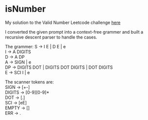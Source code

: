 # isNumber

My solution to the Valid Number Leetcode challenge [here](https://leetcode.com/problems/valid-number/)

I converted the given prompt into a context-free grammer and built a recursive descent parser to handle the cases.

The grammer:
S  -> I E | D E | e  
I  -> A DIGITS   
D  -> A DP  
A  -> SIGN | e  
DP -> DIGITS DOT | DIGITS DOT DIGITS | DOT DIGITS  
E  -> SCI I | e  

The scanner tokens are:  
SIGN   -> [+-]  
DIGITS -> [0-9][0-9]*  
DOT    -> [.]  
SCI    -> [eE]  
EMPTY  -> []  
ERR    -> .  
